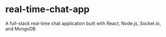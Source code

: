# real-time-chat-app
A full-stack real-time chat application built with React, Node.js, Socket.io, and MongoDB
